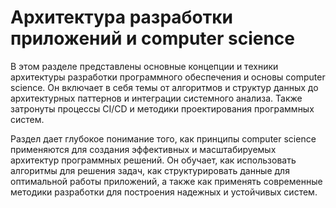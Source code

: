 # Архитектура разработки приложений и computer science

В этом разделе представлены основные концепции и техники архитектуры разработки программного обеспечения и основы computer science. Он включает в себя темы от алгоритмов и структур данных до архитектурных паттернов и интеграции системного анализа. Также затронуты процессы CI/CD и методики проектирования программных систем.

Раздел дает глубокое понимание того, как принципы computer science применяются для создания эффективных и масштабируемых архитектур программных решений. Он обучает, как использовать алгоритмы для решения задач, как структурировать данные для оптимальной работы приложений, а также как применять современные методики разработки для построения надежных и устойчивых систем.
